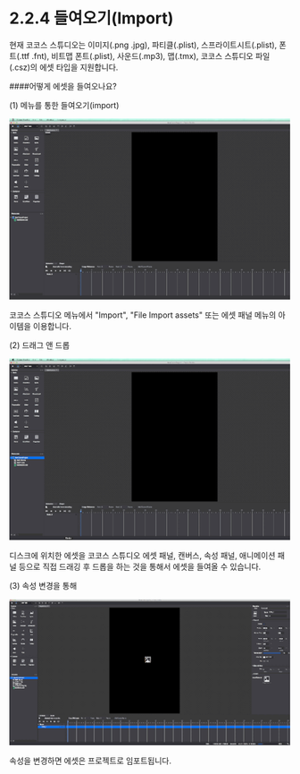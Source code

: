 # 2.2.4 들여오기(Import)

현재 코코스 스튜디오는 이미지(.png .jpg), 파티클(.plist), 스프라이트시트(.plist), 폰트(.ttf .fnt), 비트맵 폰트(.plist), 사운드(.mp3), 맵(.tmx), 코코스 스튜디오 파일(.csz)의 에셋 타입을 지원합니다.

####어떻게 에셋을 들여오나요?

(1) 메뉴를 통한 들여오기(import)

![Image](res/image126.gif)

코코스 스튜디오 메뉴에서 "Import", "File Import assets" 또는 에셋 패널 메뉴의 아이템을 이용합니다.

(2) 드래그 앤 드롭

![Image](res/image127.gif)

디스크에 위치한 에셋을 코코스 스튜디오 에셋 패널, 캔버스, 속성 패널, 애니메이션 패널 등으로 직접 드래깅 후 드롭을 하는 것을 통해서 에셋을 들여올 수 있습니다.

(3) 속성 변경을 통해

![Image](res/image128.gif)

속성을 변경하면 에셋은 프로젝트로 임포트됩니다.
